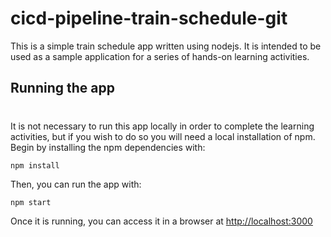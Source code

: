 # cicd-pipeline-train-schedule-git

This is a simple train schedule app written using nodejs. It is intended to be used as a sample application for a series of hands-on learning activities.

## Running the app
#

It is not necessary to run this app locally in order to complete the learning activities, but if you wish to do so you will need a local installation of npm. Begin by installing the npm dependencies with:

    npm install

Then, you can run the app with:

    npm start

Once it is running, you can access it in a browser at [http://localhost:3000](http://localhost:3000)
